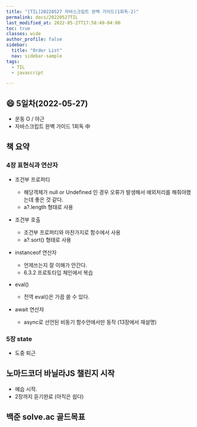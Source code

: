 ```yaml
---
title: "[TIL]20220527 자바스크립트 완벽 가이드(1회독-2)"
permalink: docs/20220527TIL
last_modified_at: 2022-05-27T17:58:49-04:00
toc: true
classes: wide
author_profile: false
sidebar:
  title: "Order List"
  nav: sidebar-sample
tags:
  - TIL
  - javascript

---
```


## :smile: 5일차(2022-05-27)

- 운동 O / 야근
- 자바스크립트 완벽 가이드 1회독 中

## 책 요약
 
### 4장 표현식과 연산자

- 조건부 프로퍼티
  * 해당객체가 null or Undefined 인 경우 오류가 발생해서 예외처리를 해줘야했는데 좋은 것 같다.
  *  a?.length 형태로 사용

- 조건부 호출
  * 조건부 프로퍼티와 마찬가지로 함수에서 사용
  *  a?.sort() 형태로 사용

- instanceof 연산자
  * 언제쓰는지 잘 이해가 안간다.
  * 6.3.2 프로토타입 체인에서 복습

- eval()
  * 전역 eval()은 가끔 쓸 수 있다.

- await 연산자
  * async로 선언된 비동기 함수안에서만 동작 (13장에서 재설명)

### 5장 state

- 도중 퇴근


## 노마드코더 바닐라JS 챌린지 시작

- 예습 시작.
- 2장까지 듣기완료 (아직은 쉽다)

## 백준 solve.ac 골드목표
